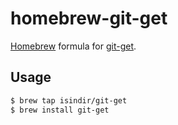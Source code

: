 # homebrew-git-get

[Homebrew](https://brew.sh) formula for [git-get](https://github.com/isindir/git-get).

## Usage

```bash
$ brew tap isindir/git-get
$ brew install git-get
```
